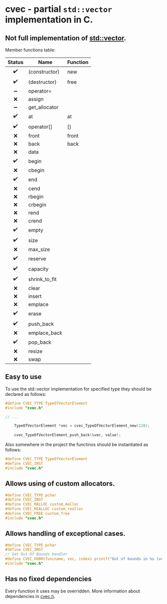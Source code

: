 # cvec - partial `std::vector` implementation in C.
## Not full implementation of [std::vector](https://en.cppreference.com/w/cpp/container/vector/reserve).

Member functions table:

| Status | Name | Function |
| :---: | --- | --- |
| :heavy_check_mark: | (constructor) | new |
| :heavy_check_mark: | (destructor) | free |
| :heavy_minus_sign: | operator= |  |
| :x: | assign |  |
| :heavy_minus_sign: | get_allocator |  |
| :heavy_check_mark: | at | at |
| :heavy_check_mark: | operator[] | [] |
| :x: | front | front |
| :x: | back | back |
| :x: | data |  |
| :heavy_check_mark: | begin |  |
| :x: | cbegin |  |
| :heavy_check_mark: | end |  |
| :x: | cend |  |
| :x: | rbegin |  |
| :x: | crbegin |  |
| :x: | rend |  |
| :x: | crend |  |
| :heavy_check_mark: | empty |  |
| :heavy_check_mark: | size |  |
| :x: | max_size |  |
| :heavy_check_mark: | reserve |  |
| :heavy_check_mark: | capacity |  |
| :heavy_check_mark: | shrink_to_fit |  |
| :x: | clear |  |
| :x: | insert |  |
| :x: | emplace |  |
| :heavy_check_mark: | erase |  |
| :heavy_check_mark: | push_back |  |
| :x: | emplace_back |  |
| :heavy_check_mark: | pop_back |  |
| :x: | resize |  |
| :x: | swap |  |

## Easy to use

To use the std::vector implementation for specified type they should be declared as follows:

```C
#define CVEC_TYPE TypeOfVectorElement
#include "cvec.h"

// ...

    TypeOfVectorElement *vec = cvec_TypeOfVectorElement_new(128);
    
    cvec_TypeOfVectorElement_push_back(&vec, value);
```

Also somewhere in the project the functinos should be instantiated as follows:

```C
#define CVEC_TYPE TypeOfVectorElement
#define CVEC_INST
#include "cvec.h"
```

## Allows using of custom allocators.

```C
#define CVEC_TYPE pchar
#define CVEC_INST
#define CVEC_MALLOC custom_malloc
#define CVEC_REALLOC custom_realloc
#define CVEC_FREE custom_free
#include "cvec.h"
```

## Allows handling of exceptional cases.

```C
#define CVEC_TYPE pchar
#define CVEC_INST
// Set Out Of Bounds handler
#define CVEC_OOBH(funcname, vec, index) printf("Out of bounds in %s (vec = %p, i = %d)", funcname, vec, index); abort();
#include "cvec.h"
```

## Has no fixed dependencies

Every function it uses may be overridden. More information about dependencies in [cvec.h](cvec.h).
